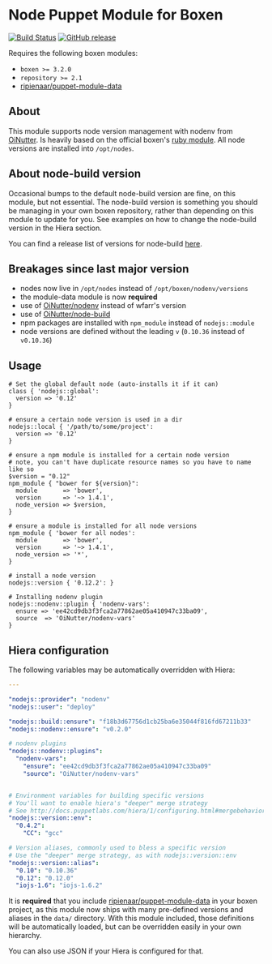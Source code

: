 # Node Puppet Module for Boxen

[![Build Status](https://travis-ci.org/boxen/puppet-nodejs.svg?branch=master)](https://travis-ci.org/boxen/puppet-nodejs)
[![GitHub release](https://img.shields.io/github/release/boxen/puppet-nodejs.svg)](http://github.com/boxen/puppet-nodejs/releases)

Requires the following boxen modules:

* `boxen >= 3.2.0`
* `repository >= 2.1`
* [ripienaar/puppet-module-data](https://github.com/ripienaar/puppet-module-data)

## About

This module supports node version management with nodenv from [OiNutter](http://github.com/OiNutter/nodenv).
Is heavily based on the official boxen's [ruby module](http://github.com/boxen/puppet-ruby).
All node versions are installed into `/opt/nodes`.

## About node-build version

Occasional bumps to the default node-build version are fine, on this module, but not essential.
The node-build version is something you should be managing in your own boxen repository,
rather than depending on this module to update for you. See examples on how to change the node-build
version in the Hiera section.

You can find a release list of versions for node-build [here](https://github.com/OiNutter/node-build/releases).

## Breakages since last major version

* nodes now live in `/opt/nodes` instead of `/opt/boxen/nodenv/versions`
* the module-data module is now **required**
* use of [OiNutter/nodenv](http://github.com/OiNutter/nodenv) instead of wfarr's version
* use of [OiNutter/node-build](http://github.com/OiNutter/node-build)
* npm packages are installed with `npm_module` instead of `nodejs::module`
* node versions are defined without the leading `v` (`0.10.36` instead of `v0.10.36`)

## Usage

```puppet
# Set the global default node (auto-installs it if it can)
class { 'nodejs::global':
  version => '0.12'
}

# ensure a certain node version is used in a dir
nodejs::local { '/path/to/some/project':
  version => '0.12'
}

# ensure a npm module is installed for a certain node version
# note, you can't have duplicate resource names so you have to name like so
$version = "0.12"
npm_module { "bower for ${version}":
  module       => 'bower',
  version      => '~> 1.4.1',
  node_version => $version,
}

# ensure a module is installed for all node versions
npm_module { 'bower for all nodes':
  module       => 'bower',
  version      => '~> 1.4.1',
  node_version => '*',
}

# install a node version
nodejs::version { '0.12.2': }

# Installing nodenv plugin
nodejs::nodenv::plugin { 'nodenv-vars':
  ensure => 'ee42cd9db3f3fca2a77862ae05a410947c33ba09',
  source  => 'OiNutter/nodenv-vars'
}
```

## Hiera configuration

The following variables may be automatically overridden with Hiera:

``` yaml
---

"nodejs::provider": "nodenv"
"nodejs::user": "deploy"

"nodejs::build::ensure": "f18b3d67756d1cb25ba6e35044f816fd67211b33"
"nodejs::nodenv::ensure": "v0.2.0"

# nodenv plugins
"nodejs::nodenv::plugins":
  "nodenv-vars":
    "ensure": "ee42cd9db3f3fca2a77862ae05a410947c33ba09"
    "source": "OiNutter/nodenv-vars"


# Environment variables for building specific versions
# You'll want to enable hiera's "deeper" merge strategy
# See http://docs.puppetlabs.com/hiera/1/configuring.html#mergebehavior
"nodejs::version::env":
  "0.4.2":
    "CC": "gcc"

# Version aliases, commonly used to bless a specific version
# Use the "deeper" merge strategy, as with nodejs::version::env
"nodejs::version::alias":
  "0.10": "0.10.36"
  "0.12": "0.12.0"
  "iojs-1.6": "iojs-1.6.2"
```

It is **required** that you include
[ripienaar/puppet-module-data](https://github.com/ripienaar/puppet-module-data)
in your boxen project, as this module now ships with many pre-defined versions
and aliases in the `data/` directory. With this module included, those
definitions will be automatically loaded, but can be overridden easily in your
own hierarchy.

You can also use JSON if your Hiera is configured for that.

